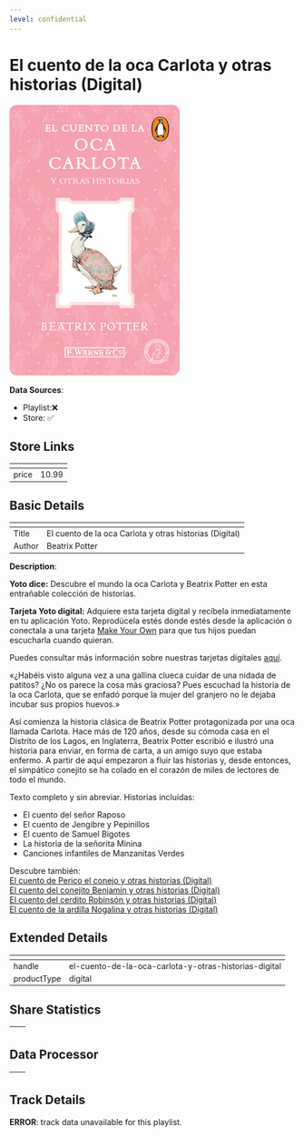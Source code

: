 ```yaml
---
level: confidential
---
```

# El cuento de la oca Carlota y otras historias (Digital)

![card_[a94Wt].png](../../img/cards/card_[a94Wt].png)

**Data Sources**: 

- Playlist:❌
- Store: ✅


## Store Links

| <!-- --> | <!-- --> |
| - | - |
| price | 10.99 |


## Basic Details

| <!-- --> | <!-- --> |
| - | - |
| Title | El cuento de la oca Carlota y otras historias (Digital) |
| Author | Beatrix Potter |

**Description**:

**Yoto dice:** Descubre el mundo la oca Carlota y Beatrix Potter en esta entrañable colección de historias.

**Tarjeta Yoto digital:** Adquiere esta tarjeta digital y recíbela inmediatamente en tu aplicación Yoto. Reprodúcela estés donde estés desde la aplicación o conectala a una tarjeta [Make Your Own](/pages/myo) para que tus hijos puedan escucharla cuando quieran.   

Puedes consultar más información sobre nuestras tarjetas digitales [aquí](/blogs/yoto-journal/what-are-digital-yoto-cards).  
  
«¿Habéis visto alguna vez a una gallina clueca cuidar de una nidada de patitos? ¿No os parece la cosa más graciosa? Pues escuchad la historia de la oca Carlota, que se enfadó porque la mujer del granjero no le dejaba incubar sus propios huevos.»  
  
Así comienza la historia clásica de Beatrix Potter protagonizada por una oca llamada Carlota. Hace más de 120 años, desde su cómoda casa en el Distrito de los Lagos, en Inglaterra, Beatrix Potter escribió e ilustró una historia para enviar, en forma de carta, a un amigo suyo que estaba enfermo. A partir de aquí empezaron a fluir las historias y, desde entonces, el simpático conejito se ha colado en el corazón de miles de lectores de todo el mundo.  
  
Texto completo y sin abreviar. Historias incluídas:  

*   El cuento del señor Raposo
*   El cuento de Jengibre y Pepinillos
*   El cuento de Samuel Bigotes
*   La historia de la señorita Minina
*   Canciones infantiles de Manzanitas Verdes

  
Descubre también:  
[El cuento de Perico el conejo y otras historias (Digital)](El%20cuento%20de%20Perico%20el%20conejo%20y%20otras%20historias%20\(Digital\))  
[El cuento del conejito Benjamín y otras historias (Digital)](El%20cuento%20del%20conejito%20Benjam%C3%ADn%20y%20otras%20historias%20\(Digital\))  
[El cuento del cerdito Robinsón y otras historias (Digital)](El%20cuento%20del%20cerdito%20Robins%C3%B3n%20y%20otras%20historias%20\(Digital\))  
[El cuento de la ardilla Nogalina y otras historias (Digital)](El%20cuento%20de%20la%20ardilla%20Nogalina%20y%20otras%20historias%20\(Digital\))


## Extended Details

| <!-- --> | <!-- --> |
| - | - |
| handle | el-cuento-de-la-oca-carlota-y-otras-historias-digital |
| productType | digital |


## Share Statistics

| <!-- --> | <!-- --> |
| - | - |


## Data Processor

| <!-- --> | <!-- --> |
| - | - |


## Track Details

**ERROR**: track data unavailable for this playlist.

